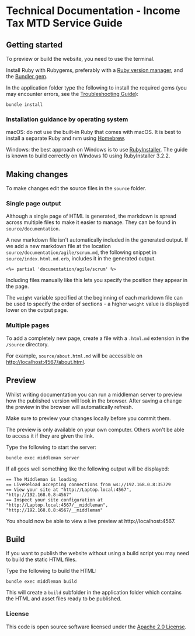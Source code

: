 # Technical Documentation - Income Tax MTD Service Guide

## Getting started

To preview or build the website, you need to use the terminal.

Install Ruby with Rubygems, preferably with a [Ruby version manager][rvm],
and the [Bundler gem][bundler].

In the application folder type the following to install the required gems (you may encounter errors, see the [Troubleshooting Guide](./TROUBLESHOOTING.md)):

```
bundle install
```
### Installation guidance by operating system

macOS: do not use the built-in Ruby that comes with macOS. It is best to install
a separate Ruby and rvm using [Homebrew](https://brew.sh/).

Windows: the best approach on Windows is to use
[RubyInstaller](https://rubyinstaller.org/). The guide is known to build
correctly on Windows 10 using RubyInstaller 3.2.2.

## Making changes

To make changes edit the source files in the `source` folder.

### Single page output

Although a single page of HTML is generated, the markdown is spread across
multiple files to make it easier to manage. They can be found in
`source/documentation`.

A new markdown file isn't automatically included in the generated output. If we
add a new markdown file at the location `source/documentation/agile/scrum.md`,
the following snippet in `source/index.html.md.erb`, includes it in the
generated output.


```
<%= partial 'documentation/agile/scrum' %>
```

Including files manually like this lets you specify the position they appear in
the page.

The `weight` variable specified at the beginning of each markdown file can be
used to specify the order of sections - a higher `weight` value is displayed
lower on the output page.

### Multiple pages

To add a completely new page, create a file with a `.html.md` extension in the `/source` directory.

For example, `source/about.html.md` will be accessible on <http://localhost:4567/about.html>.

## Preview

Whilst writing documentation you can run a middleman server to preview how the
published version will look in the browser. After saving a change the preview in
the browser will automatically refresh.

Make sure to preview your changes locally before you commit them.

The preview is only available on your own computer. Others won't be able to
access it if they are given the link.

Type the following to start the server:

```
bundle exec middleman server
```

If all goes well something like the following output will be displayed:

```
== The Middleman is loading
== LiveReload accepting connections from ws://192.168.0.8:35729
== View your site at "http://Laptop.local:4567", "http://192.168.0.8:4567"
== Inspect your site configuration at "http://Laptop.local:4567/__middleman", "http://192.168.0.8:4567/__middleman"
```

You should now be able to view a live preview at http://localhost:4567.

## Build

If you want to publish the website without using a build script you may need to
build the static HTML files.

Type the following to build the HTML:

```
bundle exec middleman build
```

This will create a `build` subfolder in the application folder which contains
the HTML and asset files ready to be published.

[rvm]: https://www.ruby-lang.org/en/documentation/installation/#managers
[bundler]: http://bundler.io/

### License

This code is open source software licensed under the [Apache 2.0 License]("http://www.apache.org/licenses/LICENSE-2.0.html").
